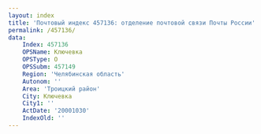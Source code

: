 ```yaml
---
layout: index
title: 'Почтовый индекс 457136: отделение почтовой связи Почты России'
permalink: /457136/
data:
    Index: 457136
    OPSName: Ключевка
    OPSType: О
    OPSSubm: 457149
    Region: 'Челябинская область'
    Autonom: ''
    Area: 'Троицкий район'
    City: Ключевка
    City1: ''
    ActDate: '20001030'
    IndexOld: ''
---
```

